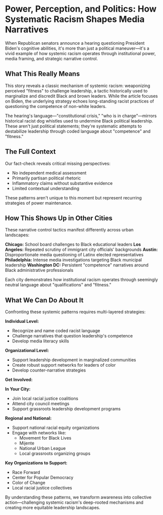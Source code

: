# Power, Perception, and Politics: How Systematic Racism Shapes Media Narratives

When Republican senators announce a hearing questioning President Biden's cognitive abilities, it's more than just a political maneuver—it's a vivid example of how systemic racism operates through institutional power, media framing, and strategic narrative control.

## What This Really Means

This story reveals a classic mechanism of systemic racism: weaponizing perceived "fitness" to challenge leadership, a tactic historically used to marginalize and discredit Black and brown leaders. While the article focuses on Biden, the underlying strategy echoes long-standing racist practices of questioning the competence of non-white leaders.

The hearing's language—"constitutional crisis," "who is in charge"—mirrors historical racist dog whistles used to undermine Black political leadership. These aren't just political statements; they're systematic attempts to destabilize leadership through coded language about "competence" and "fitness."

## The Full Context

Our fact-check reveals critical missing perspectives:
- No independent medical assessment
- Primarily partisan political rhetoric
- Inflammatory claims without substantive evidence
- Limited contextual understanding

These patterns aren't unique to this moment but represent recurring strategies of power maintenance.

## How This Shows Up in Other Cities

These narrative control tactics manifest differently across urban landscapes:

**Chicago:** School board challenges to Black educational leaders
**Los Angeles:** Repeated scrutiny of immigrant city officials' backgrounds
**Austin:** Disproportionate media questioning of Latinx elected representatives
**Philadelphia:** Intense media investigations targeting Black municipal leadership
**Washington DC:** Persistent "competence" narratives around Black administrative professionals

Each city demonstrates how institutional racism operates through seemingly neutral language about "qualifications" and "fitness."

## What We Can Do About It

Confronting these systemic patterns requires multi-layered strategies:

**Individual Level:**
- Recognize and name coded racist language
- Challenge narratives that question leadership's competence
- Develop media literacy skills

**Organizational Level:**
- Support leadership development in marginalized communities
- Create robust support networks for leaders of color
- Develop counter-narrative strategies

**Get Involved:**

**In Your City:**
- Join local racial justice coalitions
- Attend city council meetings
- Support grassroots leadership development programs

**Regional and National:**
- Support national racial equity organizations
- Engage with networks like:
  - Movement for Black Lives
  - Mijente
  - National Urban League
  - Local grassroots organizing groups

**Key Organizations to Support:**
- Race Forward
- Center for Popular Democracy
- Color of Change
- Local racial justice collectives

By understanding these patterns, we transform awareness into collective action—challenging systemic racism's deep-rooted mechanisms and creating more equitable leadership landscapes.